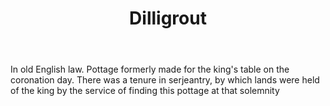 ---
title: Dilligrout
letter: D
permalink: "/definitions/bld-dilligrout.html"
body: In old English law. Pottage formerly made for the king's table on the coronation
  day. There was a tenure in serjeantry, by which lands were held of the king by the
  service of finding this pottage at that solemnity
published_at: '2018-07-07'
source: Black's Law Dictionary 2nd Ed (1910)
layout: post
---
